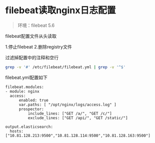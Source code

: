 # filebeat读取nginx日志配置

> 环境：filebeat 5.6

filebeat配置文件从头读取

1.停止filebeat
2.删除registry文件

过滤掉配置中的注释和空行

```bash
grep -v '#' /etc/filebeat/filebeat.yml | grep -v '^$'
```

filebeat.yml配置如下

```
filebeat.modules:
- module: nginx
  access:
      enabled: true
      var.paths: [ "/opt/nginx/logs/access.log" ]
      prospector:
          include_lines: ["GET /a/", "GET /c/"]
          exclude_lines: ["GET /api/", "GET /static/"]
          
output.elasticsearch:
  hosts: ["10.81.128.213:9500","10.81.128.114:9500","10.81.128.163:9500"]
```







